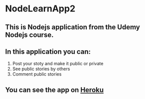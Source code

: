 # NodeLearnApp2
## This is Nodejs application from the Udemy Nodejs course.
## In this application you can:
  1. Post your stoty and make it public or private
  2. See public stories by others
  3. Comment public stories
## You can see the app on [Heroku](https://boiling-bayou-67412.herokuapp.com/)

